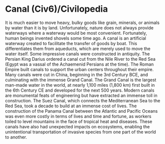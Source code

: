 # Canal (Civ6)/Civilopedia

It is much easier to move heavy, bulky goods like grain, minerals, or animals by water than it is by land. Unfortunately, nature does not always provide waterways where a waterway would be most convenient. Fortunately, human beings invented shovels some time ago. A canal is an artificial waterway created to facilitate the transfer of goods by boat. This differentiates them from aqueducts, which are merely used to move the water itself.
Some impressive canals were constructed in antiquity. The Persian King Darius ordered a canal cut from the Nile River to the Red Sea (Egypt was a vassal of the Achaemenid Persians at the time). The Roman Empire built canals to support the urban centers throughout their empire. Many canals were cut in China, beginning in the 3rd Century BCE, and culminating with the immense Grand Canal. The Grand Canal is the largest man-made water in the world, at nearly 1,100 miles (1,800 km) first built in the 6th Century CE and developed for the next 500 years.
Modern canals are monumental feats of engineering but have extracted an immense toll in construction. The Suez Canal, which connects the Mediterranean Sea to the Red Sea, took a decade to build at an immense cost of lives. The construction of the Panama Canal between the Atlantic and Pacific Oceans was even more costly in terms of lives and time and fortune, as workers toiled to level mountains in the face of tropical heat and diseases. These canals have also had unexpected impacts on ecosystems, enabling the unintentional transportation of invasive species from one part of the world to another.